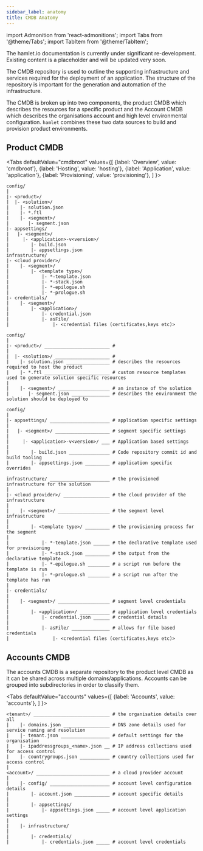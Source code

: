 ```yaml
---
sidebar_label: anatomy
title: CMDB Anatomy
---
```

import Admonition from 'react-admonitions';
import Tabs from '@theme/Tabs';
import TabItem from '@theme/TabItem';

<Admonition type="warning" title="Under Construction">
The hamlet.io documentation is currently under significant re-development. Existing content is a placeholder and will be updated very soon.
</Admonition>

The CMDB repository is used to outline the supporting infrastructure and services required for the deployment of an application. The structure of the repository is important for the generation and automation of the infrastructure.

The CMDB is broken up into two components, the product CMDB which describes the resources for a specific product and the Account CMDB which describes the organisations account and high level environmental configuration. `hamlet` combines these two data sources to build and provision product environments.

## Product CMDB

<Tabs
    defaultValue="cmdbroot"
    values={[
        {label: 'Overview', value: 'cmdbroot'},
        {label: 'Hosting', value: 'hosting'},
        {label: 'Application', value: 'application'},
        {label: 'Provisioning', value: 'provisioning'},
    ]
}>
<TabItem value='cmdbroot'>

```text
config/
|
|- <product>/
|  |- <solution>/
|    |- solution.json
|    |- *.ftl
|    |- <segment>/
|       |- segment.json
|- appsettings/
|   |- <segment>/
|     |- <application>-v<version>/
|        |- build.json
|        |- appsettings.json
infrastructure/
|- <cloud provider>/
|    |- <segment>/
|        |- <template type>/
|            |- *-template.json
|            |- *-stack.json
|            |- *-epilogue.sh
|            |- *-prologue.sh
|- credentials/
|    |- <segment>/
|        |- <application>/
|            |- credential.json
|            |- asFile/
|                |- <credential files (certificates,keys etc)>
```

</TabItem>
<TabItem value='hosting'>

````text {6,7,10}
config/
|
|- <product>/ ________________________ #
|
|  |- <solution>/ ____________________ #
|    |- solution.json ________________ # describes the resources required to host the product
|    |- *.ftl ________________________ # custom resource templates used to generate solution specific resources
|
|    |- <segment>/ ___________________ # an instance of the solution
|       |- segment.json ______________ # describes the environment the solution should be deployed to
````



</TabItem>
<TabItem value='application'>

````text
config/
|
|- appsettings/ ______________________ # application specific settings
|
|   |- <segment>/ ____________________ # segment specific settings
|
|     |- <application>-v<version>/ ___ # Application based settings
|
|        |- build.json _______________ # Code repository commit id and build tooling
|        |- appsettings.json _________ # application specific overrides
````

</TabItem>
<TabItem value='provisioning'>

````text
infrastructure/ ______________________ # the provisioned infrastructure for the solution
|
|- <cloud provider>/ _________________ # the cloud provider of the infrastructure
|
|    |- <segment>/ ___________________ # the segment level infrastructure
|
|        |- <template type>/ _________ # the provisioning process for the segment
|
|            |- *-template.json ______ # the declarative template used for provisioning
|            |- *-stack.json _________ # the output from the declarative template
|            |- *-epilogue.sh ________ # a script run before the template is run
|            |- *-prologue.sh ________ # a script run after the template has run
|
|- credentials/
|
|    |- <segment>/ ___________________ # segment level credentials
|
|        |- <application>/ ___________ # application level credentials
|            |- credential.json ______ # credential details
|
|            |- asFile/ ______________ # allows for file based credentials
|                |- <credential files (certificates,keys etc)>
````

</TabItem>
</Tabs>

## Accounts CMDB

The accounts CMDB is a separate repository to the product level CMDB as it can be shared across multiple domains/applications. Accounts can be grouped into subdirectories in order to classify them.

<Tabs
    defaultValue="accounts"
    values={[
        {label: 'Accounts', value: 'accounts'},
    ]
}>
<TabItem value='accounts'>

````text
<tenant>/ ____________________________ # the organisation details over all
|    |- domains.json _________________ # DNS zone details used for service naming and resolution
|    |- tenant.json __________________ # default settings for the organisation
|    |- ipaddressgroups_<name>.json __ # IP address collections used for access control
|    |- countrygroups.json ___________ # country collections used for access control
|
<account>/ ___________________________ # a cloud provider account
|
|    |- config/ ______________________ # account level configuration details
|        |- account.json _____________ # account specific details
|
|        |- appsettings/
|            |- appsettings.json _____ # account level application settings
|
|    |- infrastructure/
|
|        |- credentials/
|            |- credentials.json _____ # account level credentials
````

</TabItem>
</Tabs>